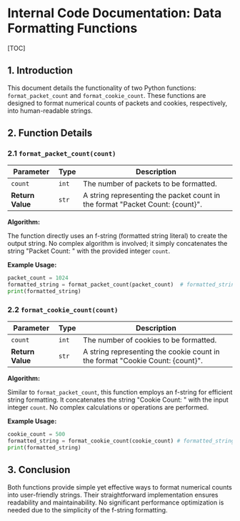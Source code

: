 # Internal Code Documentation: Data Formatting Functions

[TOC]

## 1. Introduction

This document details the functionality of two Python functions: `format_packet_count` and `format_cookie_count`. These functions are designed to format numerical counts of packets and cookies, respectively, into human-readable strings.


## 2. Function Details

### 2.1 `format_packet_count(count)`

| Parameter | Type | Description |
|---|---|---|
| `count` | `int` | The number of packets to be formatted. |
| **Return Value** | `str` | A string representing the packet count in the format "Packet Count: {count}". |


**Algorithm:**

The function directly uses an f-string (formatted string literal) to create the output string.  No complex algorithm is involved; it simply concatenates the string "Packet Count: " with the provided integer `count`.


**Example Usage:**

```python
packet_count = 1024
formatted_string = format_packet_count(packet_count)  # formatted_string will be "Packet Count: 1024"
print(formatted_string)
```


### 2.2 `format_cookie_count(count)`

| Parameter | Type | Description |
|---|---|---|
| `count` | `int` | The number of cookies to be formatted. |
| **Return Value** | `str` | A string representing the cookie count in the format "Cookie Count: {count}". |


**Algorithm:**

Similar to `format_packet_count`, this function employs an f-string for efficient string formatting.  It concatenates the string "Cookie Count: " with the input integer `count`. No complex calculations or operations are performed.


**Example Usage:**

```python
cookie_count = 500
formatted_string = format_cookie_count(cookie_count) # formatted_string will be "Cookie Count: 500"
print(formatted_string)
```


## 3. Conclusion

Both functions provide simple yet effective ways to format numerical counts into user-friendly strings.  Their straightforward implementation ensures readability and maintainability.  No significant performance optimization is needed due to the simplicity of the f-string formatting.
